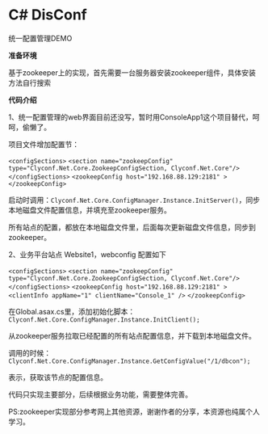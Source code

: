 # C# DisConf

统一配置管理DEMO

**准备环境**

基于zookeeper上的实现，首先需要一台服务器安装zookeeper组件，具体安装方法自行搜索

**代码介绍**

1、统一配置管理的web界面目前还没写，暂时用ConsoleApp1这个项目替代，呵呵，偷懒了。

项目文件增加配置节：  

`<configSections>`
    `<section name="zookeepConfig" type="Clyconf.Net.Core.ZookeepConfigSection, Clyconf.Net.Core"/>`
  `</configSections>`
  `<zookeepConfig host="192.168.88.129:2181" >`
  `</zookeepConfig>`

启动时调用：`Clyconf.Net.Core.ConfigManager.Instance.InitServer()`，同步本地磁盘文件配置信息，并填充至zookeeper服务。

所有站点的配置，都放在本地磁盘文件里，后面每次更新磁盘文件信息，同步到zookeeper。

2、业务平台站点 Website1，webconfig 配置如下

  `<configSections>`
    `<section name="zookeepConfig" type="Clyconf.Net.Core.ZookeepConfigSection, Clyconf.Net.Core"/>`
  `</configSections>`
  `<zookeepConfig host="192.168.88.129:2181" >`
    `<clientInfo appName="1" clientName="Console_1" />`
  `</zookeepConfig>`

在Global.asax.cs里，添加初始化脚本：`Clyconf.Net.Core.ConfigManager.Instance.InitClient();`

从zookeeper服务拉取已经配置的所有站点配置信息，并下载到本地磁盘文件。

调用的时候： `Clyconf.Net.Core.ConfigManager.Instance.GetConfigValue("/1/dbcon");`

表示，获取该节点的配置信息。

代码只实现主要部分，后续根据业务功能，需要整体完善。



PS:zookeeper实现部分参考网上其他资源，谢谢作者的分享，本资源也纯属个人学习。
